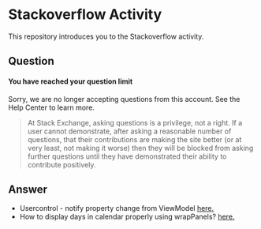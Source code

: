 # Stackoverflow Activity
This repository introduces you to the Stackoverflow activity.
## Question
#### You have reached your question limit
Sorry, we are no longer accepting questions from this account. See the Help Center to learn more.
> At Stack Exchange, asking questions is a privilege, not a right. If a user cannot demonstrate, after asking a reasonable number of questions, that their contributions are making the site better (or at very least, not making it worse) then they will be blocked from asking further questions until they have demonstrated their ability to contribute positively.
## Answer
- Usercontrol - notify property change from ViewModel [here.](https://stackoverflow.com/questions/65673901/usercontrol-notify-property-change-from-viewmodel/65676499#65676499)
- How to display days in calendar properly using wrapPanels? [here.](https://stackoverflow.com/questions/65567646/how-to-display-days-in-calendar-properly-using-wrappanels/65589275#65589275)
